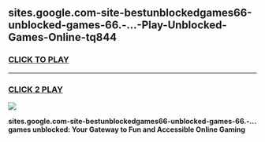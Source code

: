 
## sites.google.com-site-bestunblockedgames66-unblocked-games-66.-...-Play-Unblocked-Games-Online-tq844
<h3>
<a href="https://premium76.site?title=sites.google.com-site-bestunblockedgames66-unblocked-games-66.-...&ref=25A">CLICK TO PLAY</a></h3>
<hr>

<h3>
<a href="https://premium76.site?title=sites.google.com-site-bestunblockedgames66-unblocked-games-66.-...&ref=25A">CLICK 2 PLAY</a>
  
</h3>

<a href="https://premium76.site?title=sites.google.com-site-bestunblockedgames66-unblocked-games-66.-...&ref=25A"><img src="https://clearcache.store/games.png"></a>


**sites.google.com-site-bestunblockedgames66-unblocked-games-66.-... games unblocked: Your Gateway to Fun and Accessible Online Gaming**
